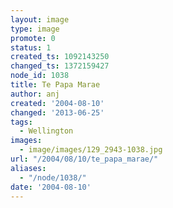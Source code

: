 ```yaml
---
layout: image
type: image
promote: 0
status: 1
created_ts: 1092143250
changed_ts: 1372159427
node_id: 1038
title: Te Papa Marae
author: anj
created: '2004-08-10'
changed: '2013-06-25'
tags:
  - Wellington
images:
  - image/images/129_2943-1038.jpg
url: "/2004/08/10/te_papa_marae/"
aliases:
  - "/node/1038/"
date: '2004-08-10'
---
```


